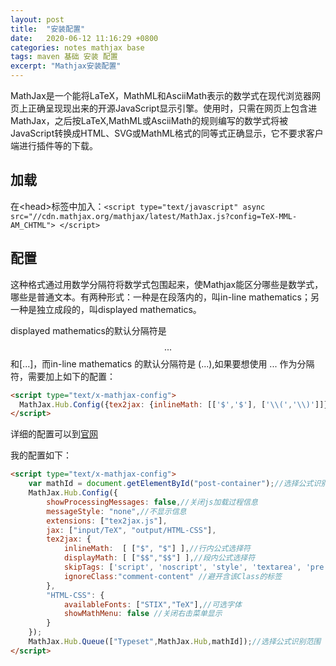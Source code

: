 ```yaml
---
layout: post
title:  "安装配置"
date:   2020-06-12 11:16:29 +0800
categories: notes mathjax base
tags: maven 基础 安装 配置
excerpt: "Mathjax安装配置"
---
```


MathJax是一个能将LaTeX，MathML和AsciiMath表示的数学式在现代浏览器网页上正确呈现现出来的开源JavaScript显示引擎。使用时，只需在网页上包含进MathJax，之后按LaTeX,MathML或AsciiMath的规则编写的数学式将被JavaScript转换成HTML、SVG或MathML格式的同等式正确显示，它不要求客户端进行插件等的下载。

## 加载

在\<head>标签中加入：`<script type="text/javascript" async src="//cdn.mathjax.org/mathjax/latest/MathJax.js?config=TeX-MML-AM_CHTML">
</script>`

## 配置

这种格式通过用数学分隔符将数学式包围起来，使Mathjax能区分哪些是数学式，哪些是普通文本。有两种形式：一种是在段落内的，叫in-line mathematics；另一种是独立成段的，叫displayed mathematics。

displayed mathematics的默认分隔符是$$...$$和\[...\]，而in-line mathematics 的默认分隔符是 (\...\),如果要想使用 $...$ 作为分隔符，需要加上如下的配置：

```html
<script type="text/x-mathjax-config">
  MathJax.Hub.Config({tex2jax: {inlineMath: [['$','$'], ['\\(','\\)']]}});
</script>
```

详细的配置可以到[官网](https://www.mathjax.org/)

我的配置如下：

```html
<script type="text/x-mathjax-config">
    var mathId = document.getElementById("post-container");//选择公式识别范围
    MathJax.Hub.Config({
        showProcessingMessages: false,//关闭js加载过程信息
        messageStyle: "none",//不显示信息
        extensions: ["tex2jax.js"],
        jax: ["input/TeX", "output/HTML-CSS"],
        tex2jax: {
            inlineMath:  [ ["$", "$"] ],//行内公式选择符
            displayMath: [ ["$$","$$"] ],//段内公式选择符
            skipTags: ['script', 'noscript', 'style', 'textarea', 'pre','code','a'],//避开某些标签
            ignoreClass:"comment-content" //避开含该Class的标签
        },
        "HTML-CSS": {
            availableFonts: ["STIX","TeX"],//可选字体
            showMathMenu: false //关闭右击菜单显示
        }
    });
    MathJax.Hub.Queue(["Typeset",MathJax.Hub,mathId]);//选择公式识别范围
</script>
```

